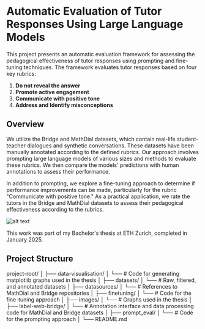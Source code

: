 # Automatic Evaluation of Tutor Responses Using Large Language Models

This project presents an automatic evaluation framework for assessing the pedagogical effectiveness of tutor responses using prompting and fine-tuning techniques. The framework evaluates tutor responses based on four key rubrics:

1. **Do not reveal the answer**
2. **Promote active engagement**
3. **Communicate with positive tone**
4. **Address and Identify misconceptions**

## Overview

We utilize the Bridge and MathDial datasets, which contain real-life student-teacher dialogues and synthetic conversations. These datasets have been manually annotated according to the defined rubrics. Our approach involves prompting large language models of various sizes and methods to evaluate these rubrics. We then compare the models' predictions with human annotations to assess their performance.

In addition to prompting, we explore a fine-tuning approach to determine if performance improvements can be made, particularly for the rubric "Communicate with positive tone." As a practical application, we rate the tutors in the Bridge and MathDial datasets to assess their pedagogical effectiveness according to the rubrics.

![alt text]([https://github.com/babypoby/bachelorarbeit/images/plan.png](https://github.com/babypoby/bachelorarbeit/blob/main/images/plan.png))

This work was part of my Bachelor's thesis at ETH Zurich, completed in January 2025.

## Project Structure
project-root/
│
├── data-visualisation/
│ └── # Code for generating matplotlib graphs used in the thesis
│
├── datasets/
│ └── # Raw, filtered, and annotated datasets
│
├── datasources/
│ └── # References to MathDial and Bridge repositories
│
├── finetuning/
│ └── # Code for the fine-tuning approach
│
├── images/
│ └── # Graphs used in the thesis
│
├── label-web-bridge/
│ └── # Annotation interface and data processing code for MathDial and Bridge datasets
│
├── prompt_eval/
│ └── # Code for the prompting approach
│
└── README.md

